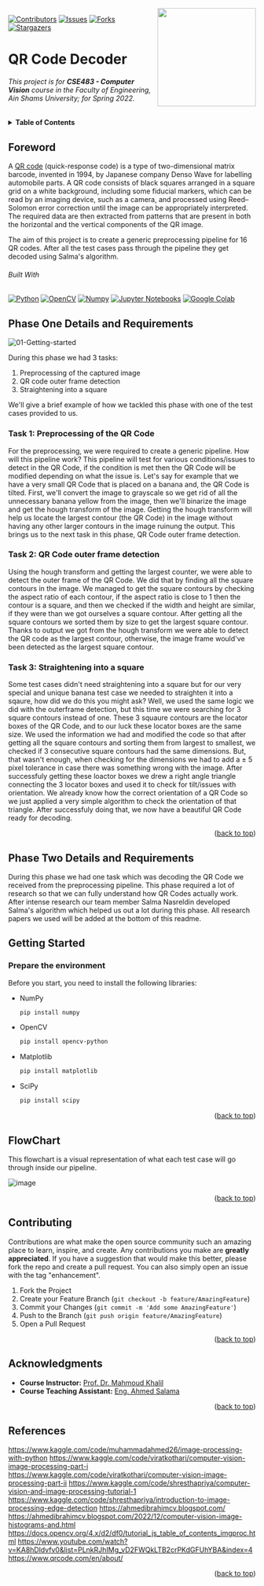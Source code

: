 <!-- Much thanks to https://github.com/othneildrew/Best-README-Template for the template -->
<!-- And to https://github.com/alexandresanlim/Badges4-README.md-Profile for the badges -->
<img id="top" src="https://i.imgur.com/iW7JeHC.png" width="200" align="right" />


[![Contributors][contributors-shield]][contributors-url]
[![Issues][issues-shield]][issues-url]
[![Forks][forks-shield]][forks-url]
[![Stargazers][stars-shield]][stars-url]

# QR Code Decoder


###### This project is for **CSE483 - Computer Vision** course in the Faculty of Engineering, Ain Shams University; for Spring 2022.

<details>
  <summary><b>Table of Contents</b></summary>
	<ol>
		<li><a href="#foreword">Foreword</a></li>
    <li><a href="#phase-one-details-and-requirements">Phase One Details and Requirements</a></li>
    <li><a href="#phase-two-details-and-requirements">Phase Two Details and Requirements</a></li>
		<li><a href="#getting-started">Getting Started</a></li>
		<li><a href="#usage">Usage</a></li>
		<li><a href="#contributing">Contributing</a></li>
		<li><a href="#acknowledgments">Acknowledgments</a></li>
	</ol>
</details>

## Foreword
A [QR code](https://en.wikipedia.org/wiki/QR_code) (quick-response code) is a type of two-dimensional matrix barcode, invented in 1994, by Japanese company Denso Wave for labelling automobile parts. A QR code consists of black squares arranged in a square grid on a white background, including some fiducial markers, which can be read by an imaging device, such as a camera, and processed using Reed–Solomon error correction until the image can be appropriately interpreted. The required data are then extracted from patterns that are present in both the horizontal and the vertical components of the QR image.

The aim of this project is to create a generic preprocessing pipeline for 16 QR codes. After all the test cases pass through the pipeline they get decoded using Salma's algorithm. 

###### Built With

[![Python][python-shield]][python-url]
[![OpenCV][opencv-shield]][opencv-url]
[![Numpy][numpy-shield]][numpy-url]
[![Jupyter Notebooks][jupyter-shield]][jupyter-url]
[![Google Colab][colab-shield]][colab-url]
<!-- [![Pandas][pandas-shield]][pandas-url] -->

## Phase One Details and Requirements

![01-Getting-started](https://github.com/ZiadMahmoud03/QR_Code_Decoder/assets/91632042/17b6dc7a-e8df-4603-b9ff-a9f73517bb24)

During this phase we had 3 tasks:
<ol>
  <li>Preprocessing of the captured image</li>
  <li>QR code outer frame detection</li>
  <li>Straightening into a square</li>
</ol>

We'll give a brief example of how we tackled this phase with one of the test cases provided to us.

<h3>Task 1: Preprocessing of the QR Code</h3>
For the preprocessing, we were required to create a generic pipeline. How will this pipeline work? This pipeline will test for various conditions/issues to detect in the QR Code, if the condition is met then the QR Code will be modified depending on what the issue is. Let's say for example that we have a very small QR Code that is placed on a banana and, the QR Code is tilted. First, we'll convert the image to grayscale so we get rid of all the unnecessary banana yellow from the image, then we'll binarize the image and get the hough transform of the image. Getting the hough transform will help us locate the largest contour (the QR Code) in the image without having any other larger contours in the image ruinung the output. This brings us to the next task in this phase, QR Code outer frame detection.

<h3>Task 2: QR Code outer frame detection</h3>
Using the hough transform and getting the largest counter, we were able to detect the outer frame of the QR Code. We did that by finding all the square contours in the image. We managed to get the square contours by checking the aspect ratio of each contour, if the aspect ratio is close to 1 then the contour is a square, and then we checked if the width and height are similar, if they were than we got ourselves a square contour. After getting all the square contours we sorted them by size to get the largest square contour. Thanks to output we got from the hough transform we were able to detect the QR code as the largest contour, otherwise, the image frame would've been detected as the largest square contour. 

<h3>Task 3: Straightening into a square</h3>
Some test cases didn't need straightening into a square but for our very special and unique banana test case we needed to straighten it into a sqaure, how did we do this you might ask? Well, we used the same logic we did with the outerframe detection, but this time we were searching for 3 square contours instead of one. These 3 squaure contours are the locator boxes of the QR Code, and to our luck these locator boxes are the same size. We used the information we had and modified the code so that after getting all the square contours and sorting them from largest to smallest, we checked if 3 consecutive square contours had the same dimensions. But, that wasn't enough, when checking for the dimensions we had to add a ± 5 pixel tolerance in case there was something wrong with the image. After successfuly getting these loactor boxes we drew a right angle triangle connecting the 3 locator boxes and used it to check for tilt/issues with orientation. We already know how the correct orientation of a QR Code so we just applied a very simple algorithm to check the orientation of that triangle. After successfuly doing that, we now have a beautiful QR Code ready for decoding.

<p align="right">(<a href="#top">back to top</a>)</p>



## Phase Two Details and Requirements

During this phase we had one task which was decoding the QR Code we received from the preprocessing pipeline. This phase required a lot of research so that we can fully understand how QR Codes actually work. After intense research our team member Salma Nasreldin developed Salma's algorithm which helped us out a lot during this phase. All research papers we used will be added at the bottom of this readme. 


## Getting Started

### Prepare the environment

Before you start, you need to install the following libraries:

* NumPy
  ```sh
  pip install numpy
  ```
* OpenCV
  ```sh
  pip install opencv-python
  ```
* Matplotlib
  ```sh
  pip install matplotlib
  ```
* SciPy
  ```sh
  pip install scipy
  ``` 




<p align="right">(<a href="#top">back to top</a>)</p> 

## FlowChart

This flowchart is a visual representation of what each test case will go through inside our pipeline.

![image](https://github.com/ZiadMahmoud03/QR_Code_Decoder/assets/91632042/389397cb-6b33-41c6-a791-0bcd4cb250f4)


<p align="right">(<a href="#top">back to top</a>)</p>

## Contributing

Contributions are what make the open source community such an amazing place to learn, inspire, and create. Any contributions you make are **greatly appreciated**.
If you have a suggestion that would make this better, please fork the repo and create a pull request. You can also simply open an issue with the tag "enhancement".

1. Fork the Project
2. Create your Feature Branch (`git checkout -b feature/AmazingFeature`)
3. Commit your Changes (`git commit -m 'Add some AmazingFeature'`)
4. Push to the Branch (`git push origin feature/AmazingFeature`)
5. Open a Pull Request

<p align="right">(<a href="#top">back to top</a>)</p>

## Acknowledgments
* **Course Instructor:** [Prof. Dr. Mahmoud Khalil](https://eng.asu.edu.eg/public/staff/mahmoud.khalil)
* **Course Teaching Assistant:** [Eng. Ahmed Salama](https://github.com/vadrif-draco)

<p align="right">(<a href="#top">back to top</a>)</p>


## References

https://www.kaggle.com/code/muhammadahmed26/image-processing-with-python
https://www.kaggle.com/code/viratkothari/computer-vision-image-processing-part-i
https://www.kaggle.com/code/viratkothari/computer-vision-image-processing-part-ii
https://www.kaggle.com/code/shresthapriya/computer-vision-and-image-processing-tutorial-1
https://www.kaggle.com/code/shresthapriya/introduction-to-image-processing-edge-detection
https://ahmedibrahimcv.blogspot.com/
https://ahmedibrahimcv.blogspot.com/2022/12/computer-vision-image-histograms-and.html
https://docs.opencv.org/4.x/d2/df0/tutorial_js_table_of_contents_imgproc.html
https://www.youtube.com/watch?v=KA8hDldvfv0&list=PLnkRJhIMg_vD2FWQkLTB2crPKdGFUhYBA&index=4
https://www.qrcode.com/en/about/


<p align="right">(<a href="#top">back to top</a>)</p>

[contributors-shield]: https://img.shields.io/github/contributors/vadrif-draco/asufecse483project-simpleperceptionstack.svg?style=for-the-badge
[contributors-url]: https://github.com/ZiadMahmoud03/QR_Code_Decoder/graphs/contributors
[forks-shield]: https://img.shields.io/github/forks/vadrif-draco/asufecse483project-simpleperceptionstack.svg?style=for-the-badge
[forks-url]: https://github.com/ZiadMahmoud03/QR_Code_Decoder/forks
[stars-shield]: https://img.shields.io/github/stars/vadrif-draco/asufecse483project-simpleperceptionstack.svg?style=for-the-badge
[stars-url]: https://github.com/ZiadMahmoud03/QR_Code_Decoder/stargazers
[issues-shield]: https://img.shields.io/github/issues/vadrif-draco/asufecse483project-simpleperceptionstack.svg?style=for-the-badge
[issues-url]: https://github.com/ZiadMahmoud03/QR_Code_Decoder/issues

[python-shield]: https://img.shields.io/badge/Python-FFD43B?style=for-the-badge&logo=python&logoColor=blue
[python-url]: https://www.python.org/
[opencv-shield]: https://img.shields.io/badge/OpenCV-27338e?style=for-the-badge&logo=OpenCV&logoColor=white
[opencv-url]: https://opencv.org/
[numpy-shield]: https://img.shields.io/badge/Numpy-777BB4?style=for-the-badge&logo=numpy&logoColor=white
[numpy-url]: https://numpy.org/
[pandas-shield]: https://img.shields.io/badge/Pandas-2C2D72?style=for-the-badge&logo=pandas&logoColor=white
[pandas-url]: https://pandas.pydata.org/
[jupyter-shield]:	https://img.shields.io/badge/Jupyter-e46e32.svg?&style=for-the-badge&logo=Jupyter&logoColor=white
[jupyter-url]: https://jupyter.org/
[colab-shield]: https://img.shields.io/badge/Colab-F9AB00?style=for-the-badge&logo=googlecolab&color=525252
[colab-url]: https://colab.research.google.com/

[before-vision]: assets/test_images/test5.jpg
